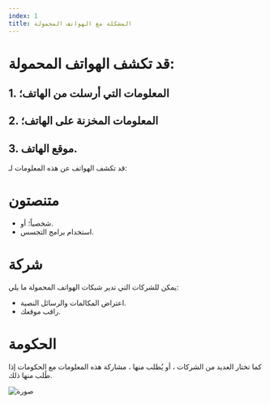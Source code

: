 ```yaml
---
index: 1
title: المشكلة مع الهواتف المحمولة
---
```

# قد تكشف الهواتف المحمولة:

## 1. المعلومات التي أرسلت من الهاتف؛
## 2. المعلومات المخزنة على الهاتف؛
## 3. موقع الهاتف.

قد تكشف الهواتف عن هذه المعلومات لـ:

# متنصتون

* شخصياً؛ أو.
* استخدام برامج التجسس.

# شركة

يمكن للشركات التي تدير شبكات الهواتف المحمولة ما يلي:

*   اعتراض المكالمات والرسائل النصية.
*   راقب موقعك.

# الحكومة

كما تختار العديد من الشركات ، أو يُطلب منها ، مشاركة هذه المعلومات مع الحكومات إذا طُلب منها ذلك.

![صورة](mobile1.png)